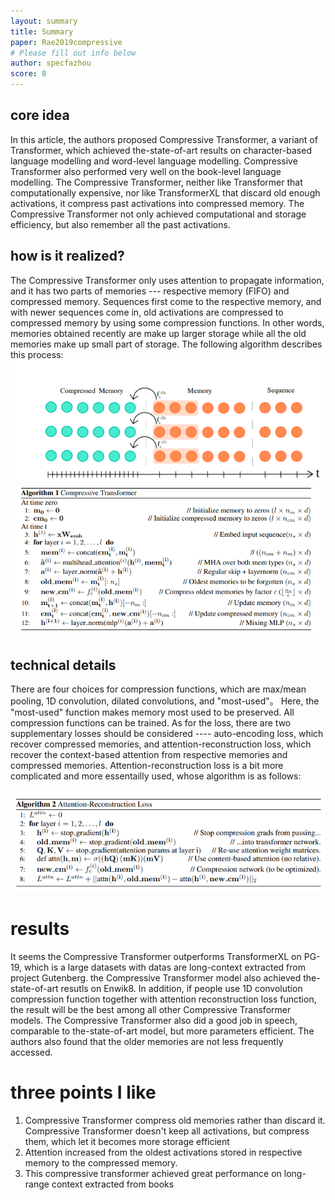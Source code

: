 ```yaml
---
layout: summary
title: Summary
paper: Rae2019compressive
# Please fill out info below
author: specfazhou
score: 8
---
```


## core idea
In this article, the authors proposed Compressive Transformer, a variant of Transformer, which achieved the-state-of-art results on character-based language modelling and word-level language modelling.
Compressive Transformer also performed very well on the book-level language modelling. The Compressive Transformer, neither like Transformer that computationally expensive, nor like TransformerXL that discard old enough activations, it compress past activations into compressed memory.
The Compressive Transformer not only achieved computational and storage efficiency, but also remember all the past activations. 

## how is it realized?
The Compressive Transformer only uses attention to propagate information, and it has two parts of memories --- respective memory (FIFO) and compressed memory. Sequences first come to the respective memory, and with newer sequences come in, old activations are compressed to compressed memory by using some compression functions. In other words, memories obtained recently are make up larger storage while all the old memories make up small part of storage. The following algorithm describes this process: 
<img width = "600" alt = "compressive_transformer" src = "compressive_transformer.png">
<img width = "600" alt = "compressive_transformer_algo1" src = "compressive_transformer_algo1.png">

## technical details
There are four choices for compression functions, which are max/mean pooling, 1D convolution, dilated convolutions, and "most-used"。 Here, the "most-used" function makes memory most used to be preserved. All compression functions can be trained.  As for the loss, there are two supplementary losses should be considered ---- auto-encoding loss, which recover compressed memories, and attention-reconstruction loss, which recover the context-based attention from respective memories and compressed memories. Attention-reconstruction loss is a bit more complicated and more essentailly used, whose algorithm is as follows:

<img width = "600" alt = "compressive_transformer_algo2" src = "compressive_transformer_algo2.png">

# results
It seems the Compressive Transformer outperforms TransformerXL on PG-19, which is a large datasets with datas are long-context extracted from project Gutenberg. the Compressive Transformer model also achieved the-state-of-art resutls on Enwik8. In addition, if people use 1D convolution compression function together with attention reconstruction loss function, the result will be the best among all other Compressive Transformer models. The Compressive Transformer also did a good job in speech, comparable to the-state-of-art model, but more parameters efficient. The authors also found that the older memories are not less frequently accessed. 

# three points I like
1. Compressive Transformer compress old memories rather than discard it. Compressive Transformer doesn't keep all activations, but compress them, which let it becomes more storage efficient
2. Attention increased from the oldest activations stored in respective memory to the compressed memory.
3. This compressive transformer achieved great performance on long-range context extracted from books
 




